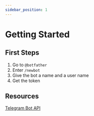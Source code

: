 ```yaml
---
sidebar_position: 1
---
```


# Getting Started

## First Steps

1. Go to `@botfather`
2. Enter `/newbot`
3. Give the bot a name and a user name
4. Get the token

## Resources

[Telegram Bot API](https://core.telegram.org/bots/api)
